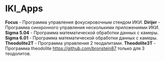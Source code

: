 # IKI_Apps

**Focus** - Программа управления фокусировочным стендом ИКИ. 
**Dirijer** - Программа синхронного управления несколькими приложениями ИКИ. 
**Sigma 5.04** - Программа математической обработки данных с камеры. 
**Sigma 6.01** - Программа математической обработки данных с камеры. 
**Theodolite2T** - Программа управления 2 теодалитами. 
**Theodolite3T** - Программа theodolite https://github.com/bronstein87 только для 3 теодолитов. 
